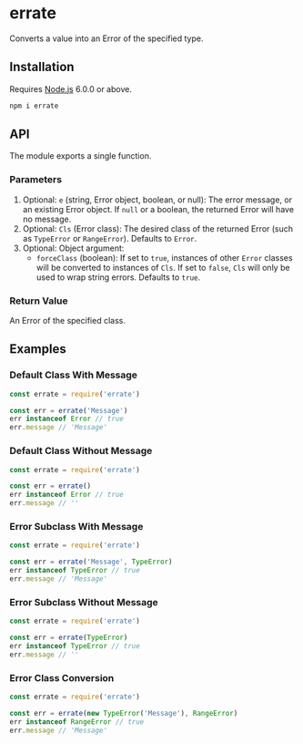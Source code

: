 # errate

Converts a value into an Error of the specified type.

## Installation

Requires [Node.js](https://nodejs.org/) 6.0.0 or above.

```bash
npm i errate
```

## API

The module exports a single function.

### Parameters

1. Optional: `e` (string, Error object, boolean, or null): The error message, or an existing Error object. If `null` or a boolean, the returned Error will have no message.
2. Optional: `Cls` (Error class): The desired class of the returned Error (such as `TypeError` or `RangeError`). Defaults to `Error`.
3. Optional: Object argument:
    * `forceClass` (boolean): If set to `true`, instances of other `Error` classes will be converted to instances of `Cls`. If set to `false`, `Cls` will only be used to wrap string errors. Defaults to `true`.

### Return Value

An Error of the specified class.

## Examples

### Default Class With Message

```javascript
const errate = require('errate')

const err = errate('Message')
err instanceof Error // true
err.message // 'Message'
```

### Default Class Without Message

```javascript
const errate = require('errate')

const err = errate()
err instanceof Error // true
err.message // ''
```

### Error Subclass With Message

```javascript
const errate = require('errate')

const err = errate('Message', TypeError)
err instanceof TypeError // true
err.message // 'Message'
```

### Error Subclass Without Message

```javascript
const errate = require('errate')

const err = errate(TypeError)
err instanceof TypeError // true
err.message // ''
```

### Error Class Conversion

```javascript
const errate = require('errate')

const err = errate(new TypeError('Message'), RangeError)
err instanceof RangeError // true
err.message // 'Message'
```
